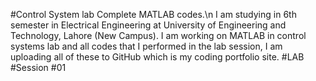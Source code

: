 #Control System lab Complete MATLAB codes.\n
I am studying in 6th semester in Electrical Engineering at University of Engineering and Technology, Lahore (New Campus). I am working on MATLAB in control systems lab and all codes that I performed in the lab session, I am uploading all of these to GitHub which is my coding portfolio site. 
  #LAB #Session #01
    
